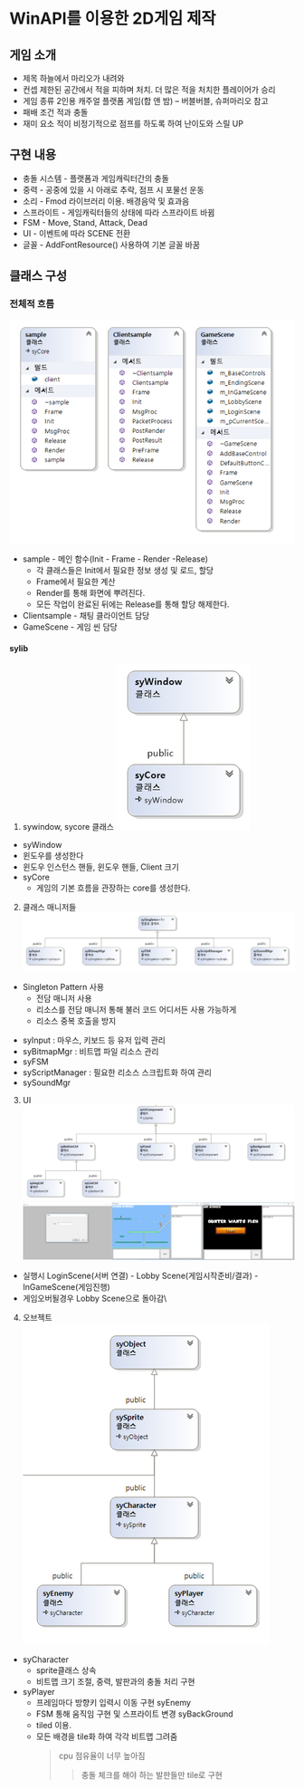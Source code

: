 # WinAPI를 이용한 2D게임 제작

## 게임 소개
- 제목
하늘에서 마리오가 내려와
- 컨셉
제한된 공간에서 적을 피하며 처치. 더 많은 적을 처치한 플레이어가 승리
- 게임 종류
2인용 캐주얼 플랫폼 게임(합 앤 밤) – 버블버블, 슈퍼마리오 참고
- 패배 조건
적과 충돌
- 재미 요소 
적이 비정기적으로 점프를 하도록 하여 난이도와 스릴 UP

## 구현 내용
- 충돌 시스템 - 플랫폼과 게임캐릭터간의 충돌
- 중력 - 공중에 있을 시 아래로 추락, 점프 시 포물선 운동
- 소리 - Fmod 라이브러리 이용. 배경음악 및 효과음
- 스프라이트 - 게임캐릭터들의 상태에 따라 스프라이트 바뀜
- FSM - Move, Stand, Attack, Dead
- UI - 이벤트에 따라 SCENE 전환
- 글꼴 - AddFontResource() 사용하여 기본 글꼴 바꿈

## 클래스 구성
### 전체적 흐름
![클래스구성](./img/%ED%81%B4%EB%9E%98%EC%8A%A4%EA%B5%AC%EC%84%B1.png)

- sample - 메인 함수(Init - Frame - Render -Release)
  - 각 클래스들은 Init에서 필요한 정보 생성 및 로드, 할당
  - Frame에서 필요한 계산
  - Render를 통해 화면에 뿌려진다. 
  - 모든 작업이 완료된 뒤에는 Release를 통해 할당 해제한다.
- Clientsample - 채팅 클라이언트 담당
- GameScene - 게임 씬 담당

#### sylib
1. sywindow, sycore 클래스
![windows -core](./img/corewindow.png)
 - syWindow
  - 윈도우를 생성한다
  - 윈도우 인스턴스 핸들, 윈도우 핸들, Client 크기 
- syCore
  - 게임의 기본 흐름을 관장하는 core를 생성한다.

2. 클래스 매니저들
![클래스매니저](./img/클래스매니저.png)
- Singleton Pattern 사용
  - 전담 매니저 사용
  - 리소스를 전담 매니저 통해 불러 코드 어디서든 사용 가능하게
  - 리소스 중복 호출을 방지
+ syInput : 마우스, 키보드 등 유저 입력 관리
+ syBitmapMgr : 비트맵 파일 리소스 관리
+ syFSM 
+ syScriptManager : 필요한 리소스 스크립트화 하여 관리
+ sySoundMgr

3. UI
 ![UI](./img/UI.png)
 ![scene](./img/scene.png)
 - 실행시 LoginScene(서버 연결) - Lobby Scene(게임시작준비/결과) - InGameScene(게임진행) 
 - 게임오버될경우 Lobby Scene으로 돌아감\
 
 
 4. 오브젝트
 ![Object](./img/오브젝트.png)
- syCharacter
   - sprite클래스 상속
   - 비트맵 크기 조절, 중력, 발판과의 충돌 처리 구현
- syPlayer
  - 프레임마다 방향키 입력시 이동 구현
syEnemy
  - FSM 통해 움직임 구현 및 스프라이트 변경
syBackGround
  - tiled 이용.
  - 모든 배경을 tile화 하여 각각 비트맵 그려줌
    > cpu 점유율이 너무 높아짐
    >> 충돌 체크를 해야 하는 발판들만 tile로 구현 

